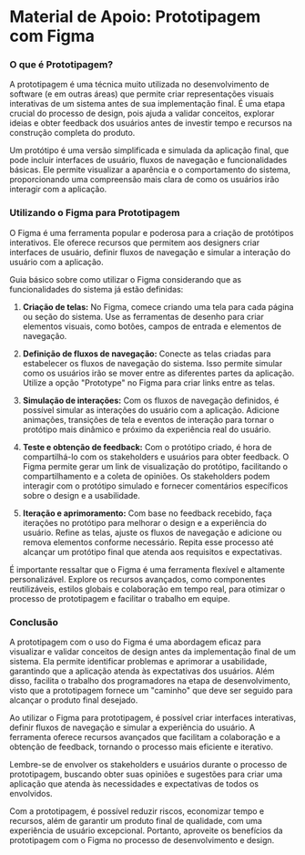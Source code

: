 # Material de Apoio: Prototipagem com Figma


### O que é Prototipagem?
A prototipagem é uma técnica muito utilizada no desenvolvimento de software (e em outras áreas) que permite criar representações visuais interativas de um sistema antes de sua implementação final. É uma etapa crucial do processo de design, pois ajuda a validar conceitos, explorar ideias e obter feedback dos usuários antes de investir tempo e recursos na construção completa do produto.

Um protótipo é uma versão simplificada e simulada da aplicação final, que pode incluir interfaces de usuário, fluxos de navegação e funcionalidades básicas. Ele permite visualizar a aparência e o comportamento do sistema, proporcionando uma compreensão mais clara de como os usuários irão interagir com a aplicação.

### Utilizando o Figma para Prototipagem
O Figma é uma ferramenta popular e poderosa para a criação de protótipos interativos. 
Ele oferece recursos que permitem aos designers criar interfaces de usuário, definir fluxos de navegação e simular a interação do usuário com a aplicação.

Guia básico sobre como utilizar o Figma considerando que as funcionalidades do sistema já estão definidas:

1. **Criação de telas:** No Figma, comece criando uma tela para cada página ou seção do sistema. Use as ferramentas de desenho para criar elementos visuais, como botões, campos de entrada e elementos de navegação.

2. **Definição de fluxos de navegação:** Conecte as telas criadas para estabelecer os fluxos de navegação do sistema. Isso permite simular como os usuários irão se mover entre as diferentes partes da aplicação. Utilize a opção "Prototype" no Figma para criar links entre as telas.

3. **Simulação de interações:** Com os fluxos de navegação definidos, é possível simular as interações do usuário com a aplicação. Adicione animações, transições de tela e eventos de interação para tornar o protótipo mais dinâmico e próximo da experiência real do usuário.

4. **Teste e obtenção de feedback:** Com o protótipo criado, é hora de compartilhá-lo com os stakeholders e usuários para obter feedback. O Figma permite gerar um link de visualização do protótipo, facilitando o compartilhamento e a coleta de opiniões. Os stakeholders podem interagir com o protótipo simulado e fornecer comentários específicos sobre o design e a usabilidade.

5. **Iteração e aprimoramento:** Com base no feedback recebido, faça iterações no protótipo para melhorar o design e a experiência do usuário. Refine as telas, ajuste os fluxos de navegação e adicione ou remova elementos conforme necessário. Repita esse processo até alcançar um protótipo final que atenda aos requisitos e expectativas.

É importante ressaltar que o Figma é uma ferramenta flexível e altamente personalizável. Explore os recursos avançados, como componentes reutilizáveis, estilos globais e colaboração em tempo real, para otimizar o processo de prototipagem e facilitar o trabalho em equipe.

### Conclusão
A prototipagem com o uso do Figma é uma abordagem eficaz para visualizar e validar conceitos de design antes da implementação final de um sistema. Ela permite identificar problemas e aprimorar a usabilidade, garantindo que a aplicação atenda às expectativas dos usuários. Além disso, facilita o trabalho dos programadores na etapa de desenvolvimento, visto que a prototipagem fornece um "caminho" que deve ser seguido para alcançar o produto final desejado.

Ao utilizar o Figma para prototipagem, é possível criar interfaces interativas, definir fluxos de navegação e simular a experiência do usuário. A ferramenta oferece recursos avançados que facilitam a colaboração e a obtenção de feedback, tornando o processo mais eficiente e iterativo.

Lembre-se de envolver os stakeholders e usuários durante o processo de prototipagem, buscando obter suas opiniões e sugestões para criar uma aplicação que atenda às necessidades e expectativas de todos os envolvidos.

Com a prototipagem, é possível reduzir riscos, economizar tempo e recursos, além de garantir um produto final de qualidade, com uma experiência de usuário excepcional. Portanto, aproveite os benefícios da prototipagem com o Figma no processo de desenvolvimento e design.
